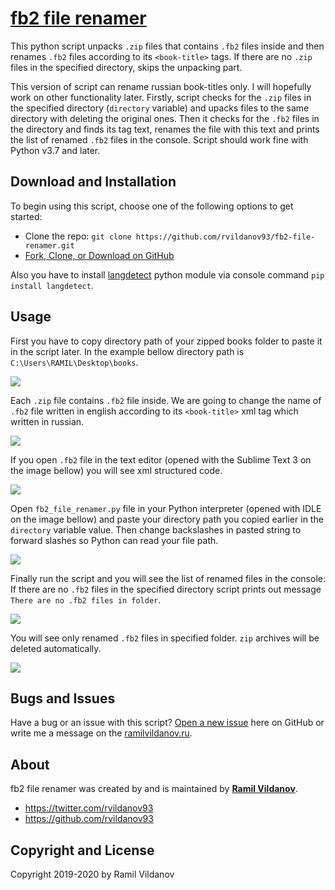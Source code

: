 # [fb2 file renamer](https://rvildanov93.github.io/fb2-file-renamer/)

This python script unpacks `.zip` files that contains `.fb2` files inside and then renames `.fb2` files according to its `<book-title>` tags. If there are no `.zip` files in the specified directory, skips the unpacking part.

This version of script can rename russian book-titles only. I will hopefully work on other functionality later.
Firstly, script checks for the `.zip` files in the specified directory (`directory` variable) and upacks files to the same directory with deleting the original ones.
Then it checks for the `.fb2` files in the directory and finds its tag text, renames the file with this text and prints the list of renamed `.fb2` files in the console.
Script should work fine with Python v3.7 and later.

## Download and Installation

To begin using this script, choose one of the following options to get started:

- Clone the repo: `git clone https://github.com/rvildanov93/fb2-file-renamer.git`
- [Fork, Clone, or Download on GitHub](https://github.com/rvildanov93/fb2-file-renamer.git)

Also you have to install [langdetect](https://pypi.org/project/langdetect/) python module via console command `pip install langdetect`.

## Usage
First you have to copy directory path of your zipped books folder to paste it in the script later. In the example bellow directory path is `C:\Users\RAMIL\Desktop\books`.

<img src ="https://raw.githubusercontent.com/rvildanov93/fb2-file-renamer/master/img/zipped_folder_.png">

Each `.zip` file contains `.fb2` file inside. We are going to change the name of `.fb2` file written in english according to its `<book-title>` xml tag which written in russian.

<img src ="https://raw.githubusercontent.com/rvildanov93/fb2-file-renamer/master/img/fb2_example_.png">

If you open `.fb2` file in the text editor (opened with the Sublime Text 3 on the image bellow) you will see xml structured code. 

<img src ="https://raw.githubusercontent.com/rvildanov93/fb2-file-renamer/master/img/book_title_tag_.png">

Open `fb2_file_renamer.py` file in your Python interpreter (opened with IDLE on the image bellow) and paste your directory path you copied earlier in the `directory` variable value. Then change backslashes in pasted string to forward slashes so Python can read your file path.

<img src ="https://raw.githubusercontent.com/rvildanov93/fb2-file-renamer/master/img/script_description_.png">

Finally run the script and you will see the list of renamed files in the console: If there are no `.fb2` files in the specified directory script prints out message `There are no .fb2 files in folder`.

<img src ="https://raw.githubusercontent.com/rvildanov93/fb2-file-renamer/master/img/script_results_.png">

You will see only renamed `.fb2` files in specified folder. `zip` archives will be deleted automatically.

<img src ="https://raw.githubusercontent.com/rvildanov93/fb2-file-renamer/master/img/final_result_.png">

## Bugs and Issues

Have a bug or an issue with this script? [Open a new issue](https://github.com/rvildanov93/fb2-file-renamer/issues) here on GitHub or write me a message on the [ramilvildanov.ru](https://ramilvildanov.ru).

## About

fb2 file renamer was created by and is maintained by **[Ramil Vildanov](https://ramilvildanov.ru/)**.

- <https://twitter.com/rvildanov93>
- <https://github.com/rvildanov93>

## Copyright and License
Copyright 2019-2020 by Ramil Vildanov
